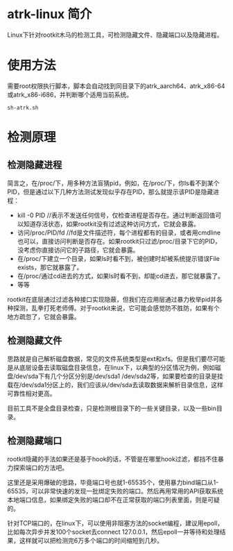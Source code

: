# atrk-linux 简介
Linux下针对rootkit木马的检测工具，可检测隐藏文件、隐藏端口以及隐藏进程。

# 使用方法

需要root权限执行脚本，脚本会自动找到同目录下的atrk_aarch64、atrk_x86-64或atrk_x86-i686，并判断哪个适用当前系统。
```
sh-atrk.sh
```

# 检测原理

## 检测隐藏进程

简言之，在/proc/下，用多种方法盲猜pid，例如，在/proc/下，你ls看不到某个PID，但是通过以下几种方法测试发现似乎存在PID，那么就提示该PID是隐藏进程：
 - kill -0 PID  //表示不发送任何信号，仅检查进程是否存在。通过判断返回值可以知道存活状态，如果rootkit没有过滤这种访问方式，它就会暴露。
 - 访问/proc/PID/fd //fd是文件描述符，每个进程都有的目录，或者用cmdline也可以，直接访问判断是否存在。如果rootkit只过滤/proc/目录下它的PID，没考虑你直接访问它的子路径，它就会暴露。
 - 在/proc/下建立一个目录，如果ls时看不到，被创建时却被系统提示错误File exists，那它就暴露了。
 - 在/proc/通过cd进去的方式，如果ls时看不到，却能cd进去，那它就暴露了。
 - 等等

rootkit在底层通过过滤各种接口实现隐蔽，但我们在应用层通过暴力枚举pid并各种探测，乱拳打死老师傅。对于rootkit来说，它可能会感觉防不胜防，如果有个地方疏忽了，它就会暴露。


## 检测隐藏文件

思路就是自己解析磁盘数据，常见的文件系统类型是ext和xfs。但是我们要尽可能是从底层设备去读取磁盘目录信息，在linux下，以典型的分区情况为例，例如磁盘/dev/sda下有几个分区分别是/dev/sda1 /dev/sda2等，如果要检查的目录是挂载在/dev/sda1分区上的，我们应该从/dev/sda去读取数据来解析目录信息，这样可靠性相对更高。

目前工具不是全盘目录检查，只是检测根目录下的一些关键目录，以及一些bin目录。

## 检测隐藏端口

rootkit隐藏的手法如果还是基于hook的话，不管是在哪里hook过滤，都挡不住暴力探索端口的方法吧。

这里还是采用爆破的思路，毕竟端口号也就1-65535个，使用暴力bind端口从1-65535，可以非常快速的发现一批绑定失败的端口。然后再用常用的API获取系统本地端口信息，如果绑定失败的端口却不在正常获取的端口列表里面，则是可疑的。

针对TCP端口的，在linux下，可以使用非阻塞方法的socket编程，建议用epoll，比如每次异步并发100个socket去connect 127.0.0.1，然后epoll一并等待和处理结果，这样就可以把检测完6万多个端口的时间缩短到几秒。
